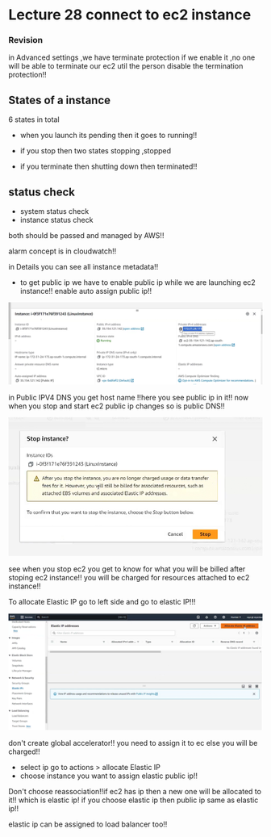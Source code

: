 # Lecture 28 connect to ec2 instance

### Revision
in Advanced settings ,we have terminate protection if we enable it ,no one will be able to terminate our ec2 util the person disable the termination protection!!

## States of a instance
6 states in total
- when you launch its pending then it goes to running!!

- if you stop then two states stopping ,stopped

- if you terminate then shutting down then terminated!!

## status check

- system status check
- instance status check

both should be passed and managed by AWS!!


alarm concept is in cloudwatch!!

in Details you can see all instance metadata!!

- to get public ip we have to enable public ip while we are launching ec2 instance!! enable auto assign public ip!!

![alt text](image.png)

in Public IPV4 DNS you get host name !!here you see public ip in it!! now when you stop and start ec2 public ip changes so is public DNS!!

![alt text](image-1.png)

see when you stop ec2 you get to know for what you will be billed after stoping ec2 instance!! you will be charged for resources attached to ec2 instance!!

To allocate Elastic IP go to left side and go to elastic IP!!!

![alt text](image-2.png)

 don't create global accelerator!! you need to assign it to ec else you will be charged!!

 - select ip go to actions > allocate Elastic IP
 - choose instance you want to assign elastic public ip!!

 Don't choose reassociation!!if ec2 has ip then a new one will be allocated to it!! which is elastic ip! if you choose elastic ip then public ip same as elastic ip!!

 elastic ip can be assigned to load balancer too!!